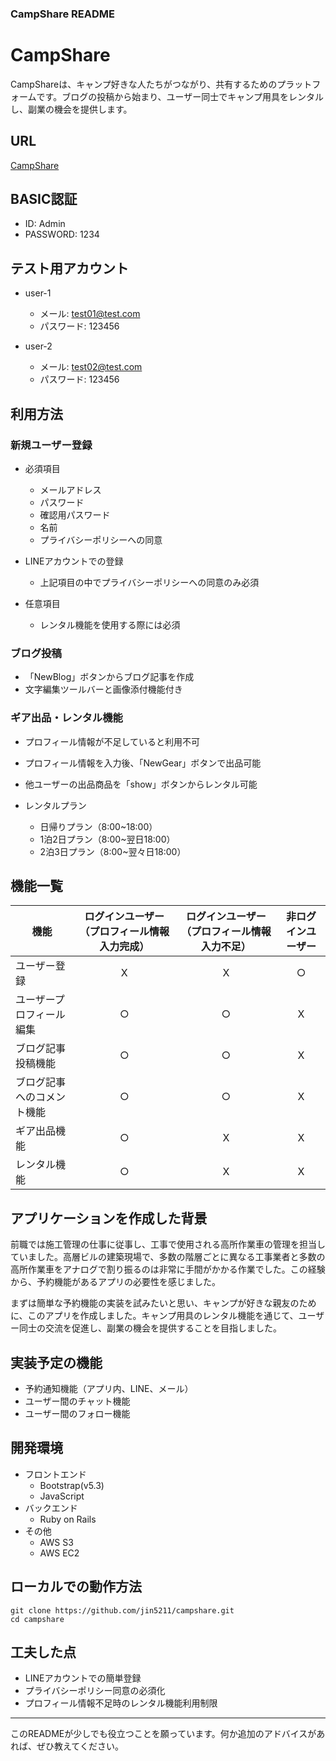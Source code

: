 ### CampShare README

# CampShare

CampShareは、キャンプ好きな人たちがつながり、共有するためのプラットフォームです。ブログの投稿から始まり、ユーザー同士でキャンプ用具をレンタルし、副業の機会を提供します。

## URL
[CampShare](http://18.182.125.10/)

## BASIC認証
- ID: Admin
- PASSWORD: 1234

## テスト用アカウント
- user-1
  - メール: test01@test.com
  - パスワード: 123456

- user-2
  - メール: test02@test.com
  - パスワード: 123456

## 利用方法

### 新規ユーザー登録
- 必須項目
  - メールアドレス
  - パスワード
  - 確認用パスワード
  - 名前
  - プライバシーポリシーへの同意

- LINEアカウントでの登録
  - 上記項目の中でプライバシーポリシーへの同意のみ必須

- 任意項目
  - レンタル機能を使用する際には必須

### ブログ投稿
- 「NewBlog」ボタンからブログ記事を作成
- 文字編集ツールバーと画像添付機能付き

### ギア出品・レンタル機能
- プロフィール情報が不足していると利用不可
- プロフィール情報を入力後、「NewGear」ボタンで出品可能
- 他ユーザーの出品商品を「show」ボタンからレンタル可能

- レンタルプラン
  - 日帰りプラン（8:00~18:00）
  - 1泊2日プラン（8:00~翌日18:00）
  - 2泊3日プラン（8:00~翌々日18:00）

## 機能一覧

| 機能                     | ログインユーザー（プロフィール情報入力完成） | ログインユーザー（プロフィール情報入力不足） | 非ログインユーザー   |
| ----------------------  | :---------------------------------: | :-----------------------------------: |:----------------:|
| ユーザー登録              |        X                            |         X                             |        ○         |
| ユーザープロフィール編集    |        ○                            |         ○                             |        X         |
| ブログ記事投稿機能         |        ○                            |         ○                             |        X         |
| ブログ記事へのコメント機能  |        ○                            |         ○                             |        X         |
| ギア出品機能              |        ○                            |         X                             |        X         |
| レンタル機能              |        ○                            |         X                             |        X         |

## アプリケーションを作成した背景

前職では施工管理の仕事に従事し、工事で使用される高所作業車の管理を担当していました。高層ビルの建築現場で、多数の階層ごとに異なる工事業者と多数の高所作業車をアナログで割り振るのは非常に手間がかかる作業でした。この経験から、予約機能があるアプリの必要性を感じました。

まずは簡単な予約機能の実装を試みたいと思い、キャンプが好きな親友のために、このアプリを作成しました。キャンプ用具のレンタル機能を通じて、ユーザー同士の交流を促進し、副業の機会を提供することを目指しました。

## 実装予定の機能
- 予約通知機能（アプリ内、LINE、メール）
- ユーザー間のチャット機能
- ユーザー間のフォロー機能

## 開発環境
- フロントエンド
  - Bootstrap(v5.3)
  - JavaScript
- バックエンド
  - Ruby on Rails
- その他
  - AWS S3
  - AWS EC2

## ローカルでの動作方法
```
git clone https://github.com/jin5211/campshare.git
cd campshare
```

## 工夫した点
- LINEアカウントでの簡単登録
- プライバシーポリシー同意の必須化
- プロフィール情報不足時のレンタル機能利用制限

---

このREADMEが少しでも役立つことを願っています。何か追加のアドバイスがあれば、ぜひ教えてください。
